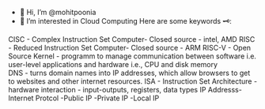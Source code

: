 - 👋 Hi, I’m @mohitpoonia
- 👀 I’m interested in Cloud Computing
Here are some keywords 🗝️:

CISC - Complex Instruction Set Computer- Closed source - intel, AMD
RISC - Reduced Instruction Set Computer- Closed source - ARM
RISC-V  - Open Source
Kernel - programm to manage communication between software i.e. user-level applications and hardware i.e., CPU and disk memory  
DNS - turns domain names into IP addresses, which allow browsers to get to websites and other internet resources.
ISA - Instruction Set Architecture - hardware interaction - input-outputs, registers, data types
IP Addresss- Internet Protcol
                 -Public IP
                 -Private IP
                 -Local IP
  
                 
